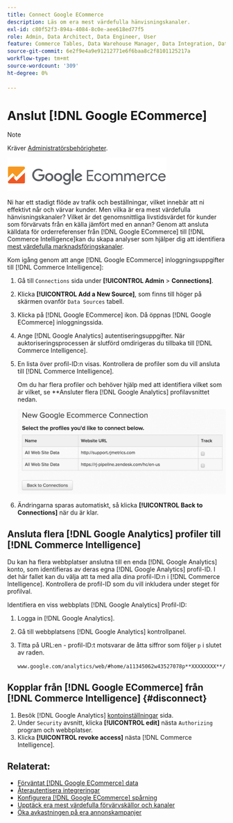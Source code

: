 ```yaml
---
title: Connect Google ECommerce
description: Läs om era mest värdefulla hänvisningskanaler.
exl-id: c80f52f3-894a-4084-8c0e-aee618ed77f5
role: Admin, Data Architect, Data Engineer, User
feature: Commerce Tables, Data Warehouse Manager, Data Integration, Data Import/Export
source-git-commit: 6e2f9e4a9e91212771e6f6baa8c2f8101125217a
workflow-type: tm+mt
source-wordcount: '309'
ht-degree: 0%

---
```


# Anslut [!DNL Google ECommerce]

>[!NOTE]
>
>Kräver [Administratörsbehörigheter](../../../administrator/user-management/user-management.md).

![](../../../assets/google-ecommerce-logo.png)

Ni har ett stadigt flöde av trafik och beställningar, vilket innebär att ni effektivt når och värvar kunder. Men vilka är era mest värdefulla hänvisningskanaler? Vilket är det genomsnittliga livstidsvärdet för kunder som förvärvats från en källa jämfört med en annan? Genom att ansluta källdata för orderreferenser från [!DNL Google ECommerce] till [!DNL Commerce Intelligence]kan du skapa analyser som hjälper dig att identifiera [mest värdefulla marknadsföringskanaler](../../../data-analyst/analysis/most-value-source-channel.md).

Kom igång genom att ange [!DNL Google ECommerce] inloggningsuppgifter till [!DNL Commerce Intelligence]:

1. Gå till `Connections` sida under **[!UICONTROL Admin** > **Connections]**.

1. Klicka **[!UICONTROL Add a New Source]**, som finns till höger på skärmen ovanför `Data Sources` tabell.

1. Klicka på [!DNL Google ECommerce] ikon. Då öppnas [!DNL Google ECommerce] inloggningssida.

1. Ange [!DNL Google Analytics] autentiseringsuppgifter. När auktoriseringsprocessen är slutförd omdirigeras du tillbaka till [!DNL Commerce Intelligence].

1. En lista över profil-ID:n visas. Kontrollera de profiler som du vill ansluta till [!DNL Commerce Intelligence].

   Om du har flera profiler och behöver hjälp med att identifiera vilket som är vilket, se **Ansluter flera [!DNL Google Analytics] profilavsnittet nedan.

   ![](../../../assets/conn-mult-ga-profiles.png)<!--{: width="500"}-->

1. Ändringarna sparas automatiskt, så klicka **[!UICONTROL Back to Connections]** när du är klar.

## Ansluta flera [!DNL Google Analytics] profiler till [!DNL Commerce Intelligence]

Du kan ha flera webbplatser anslutna till en enda [!DNL Google Analytics] konto, som identifieras av deras egna [!DNL Google Analytics] profil-ID. I det här fallet kan du välja att ta med alla dina profil-ID:n i [!DNL Commerce Intelligence]. Kontrollera de profil-ID som du vill inkludera under steget för profilval.

Identifiera en viss webbplats [!DNL Google Analytics] Profil-ID:

1. Logga in [!DNL Google Analytics].
1. Gå till webbplatsens [!DNL Google Analytics] kontrollpanel.
1. Titta på URL:en - profil-ID:t motsvarar de åtta siffror som följer `p` i slutet av raden.

   `www.google.com/analytics/web/#home/a11345062w43527078p**XXXXXXXX**/`

## Kopplar från [!DNL Google ECommerce] från [!DNL Commerce Intelligence] {#disconnect}

1. Besök [!DNL Google Analytics] [kontoinställningar](https://www.google.com/account/about/?hl=en) sida.
1. Under `Security` avsnitt, klicka **[!UICONTROL edit]** nästa `Authorizing` program och webbplatser.
1. Klicka **[!UICONTROL revoke access]** nästa [!DNL Commerce Intelligence].

## Relaterat:

* [Förväntat [!DNL Google ECommerce] data](../integrations/google-ecommerce-data.md)
* [Återautentisera integreringar](https://experienceleague.adobe.com/docs/commerce-knowledge-base/kb/how-to/mbi-reauthenticating-integrations.html)
* [Konfigurera [!DNL Google ECommerce] spårning](https://support.google.com/analytics/answer/1009612?hl=en)
* [Upptäck era mest värdefulla förvärvskällor och kanaler](../../analysis/most-value-source-channel.md)
* [Öka avkastningen på era annonskampanjer](../../analysis/roi-ad-camp.md)
